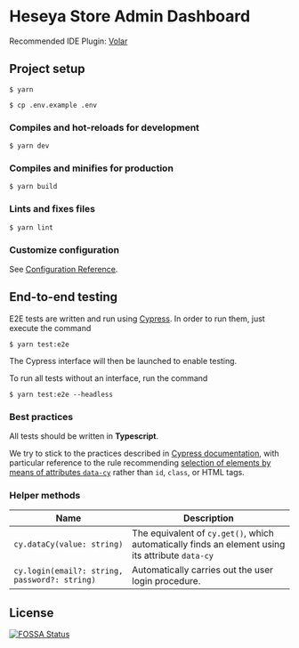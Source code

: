 # Heseya Store Admin Dashboard

Recommended IDE Plugin: [Volar](https://marketplace.visualstudio.com/items?itemName=Vue.volar)

## Project setup

```
$ yarn

$ cp .env.example .env
```

### Compiles and hot-reloads for development

```
$ yarn dev
```

### Compiles and minifies for production

```
$ yarn build
```

### Lints and fixes files

```
$ yarn lint
```

### Customize configuration

See [Configuration Reference](https://cli.vuejs.org/config/).

## End-to-end testing

E2E tests are written and run using [Cypress](https://www.cypress.io/).
In order to run them, just execute the command

```
$ yarn test:e2e
```

The Cypress interface will then be launched to enable testing.

To run all tests without an interface, run the command

```
$ yarn test:e2e --headless
```

### Best practices

All tests should be written in **Typescript**.

We try to stick to the practices described in [Cypress documentation](https://docs.cypress.io/guides/references/best-practices), with particular reference to the rule recommending [selection of elements by means of attributes `data-cy`](https://docs.cypress.io/guides/references/best-practices#Selecting-Elements) rather than `id`, `class`, or HTML tags.

### Helper methods

| Name                                          | Description                                                                                      |
| --------------------------------------------- | ------------------------------------------------------------------------------------------------ |
| `cy.dataCy(value: string)`                    | The equivalent of `cy.get()`, which automatically finds an element using its attribute `data-cy` |
| `cy.login(email?: string, password?: string)` | Automatically carries out the user login procedure.                                              |

## License

[![FOSSA Status](https://app.fossa.com/api/projects/git%2Bgithub.com%2Fheseya%2Fadmin.svg?type=large)](https://app.fossa.com/projects/git%2Bgithub.com%2Fheseya%2Fadmin?ref=badge_large)
